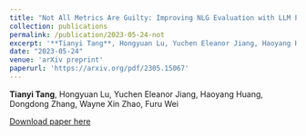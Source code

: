 ```yaml
---
title: "Not All Metrics Are Guilty: Improving NLG Evaluation with LLM Paraphrasing"
collection: publications
permalink: /publication/2023-05-24-not
excerpt: '**Tianyi Tang**, Hongyuan Lu, Yuchen Eleanor Jiang, Haoyang Huang, Dongdong Zhang, Wayne Xin Zhao, Furu Wei'
date: "2023-05-24"
venue: 'arXiv preprint'
paperurl: 'https://arxiv.org/pdf/2305.15067'
---
```

**Tianyi Tang**, Hongyuan Lu, Yuchen Eleanor Jiang, Haoyang Huang, Dongdong Zhang, Wayne Xin Zhao, Furu Wei

[Download paper here](https://arxiv.org/pdf/2305.15067)